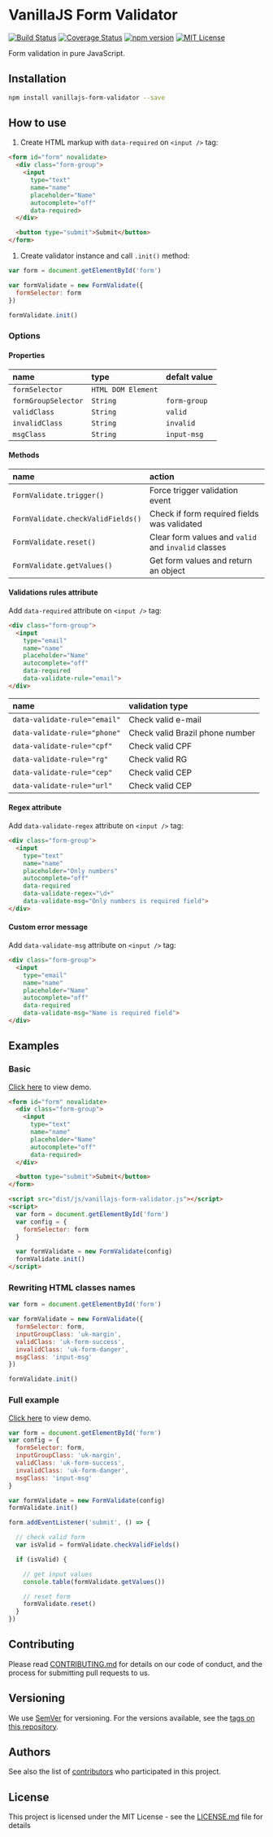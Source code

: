 # VanillaJS Form Validator

[![Build Status](https://travis-ci.org/ederssouza/vanillajs-form-validator.svg?branch=master)](https://travis-ci.org/ederssouza/vanillajs-form-validator) [![Coverage Status](https://coveralls.io/repos/github/ederssouza/vanillajs-form-validator/badge.svg)](https://coveralls.io/github/ederssouza/vanillajs-form-validator) [![npm version](http://img.shields.io/npm/v/vanillajs-form-validator.svg)](https://npmjs.org/package/vanillajs-form-validator) [![MIT License](https://img.shields.io/badge/license-MIT-blue.svg?style=flat)](https://github.com/ederssouza/vanillajs-form-validator/raw/master/LICENSE.md)

Form validation in pure JavaScript.

## Installation

```bash
npm install vanillajs-form-validator --save
```

## How to use

1. Create HTML markup with `data-required` on `<input />` tag:

```html
<form id="form" novalidate>
  <div class="form-group">
    <input
      type="text"
      name="name"
      placeholder="Name"
      autocomplete="off"
      data-required>
  </div>

  <button type="submit">Submit</button>
</form>
```

1. Create validator instance and call `.init()` method:

```javascript
var form = document.getElementById('form')

var formValidate = new FormValidate({
  formSelector: form
})

formValidate.init()
```

### Options

#### Properties

|name|type|defalt value|
|:-|:-|:-|
|`formSelector`|`HTML DOM Element`||
|`formGroupSelector`|`String`|`form-group`|
|`validClass`|`String`|`valid`|
|`invalidClass`|`String`|`invalid`|
|`msgClass`|`String`|`input-msg`|

#### Methods

|name|action|
|:-|:-|
|`FormValidate.trigger()`|Force trigger validation event|
|`FormValidate.checkValidFields()`|Check if form required fields was validated|
|`FormValidate.reset()`|Clear form values and `valid` and `invalid` classes|
|`FormValidate.getValues()`|Get form values and return an object|

#### Validations rules attribute

Add `data-required` attribute on `<input />` tag:

```html
<div class="form-group">
  <input
    type="email"
    name="name"
    placeholder="Name"
    autocomplete="off"
    data-required
    data-validate-rule="email">
</div>
```

|name|validation type|
|:-|:-|
|`data-validate-rule="email"`|Check valid e-mail|
|`data-validate-rule="phone"`|Check valid Brazil phone number|
|`data-validate-rule="cpf"`|Check valid CPF|
|`data-validate-rule="rg"`|Check valid RG|
|`data-validate-rule="cep"`|Check valid CEP|
|`data-validate-rule="url"`|Check valid CEP|

#### Regex attribute

Add `data-validate-regex` attribute on `<input />` tag:

```html
<div class="form-group">
  <input
    type="text"
    name="name"
    placeholder="Only numbers"
    autocomplete="off"
    data-required
    data-validate-regex="\d+"
    data-validate-msg="Only numbers is required field">
</div>
```

#### Custom error message

Add `data-validate-msg` attribute on `<input />` tag:

```html
<div class="form-group">
  <input
    type="email"
    name="name"
    placeholder="Name"
    autocomplete="off"
    data-required
    data-validate-msg="Name is required field">
</div>
```

## Examples

### Basic

[Click here](https://ederssouza.github.io/vanillajs-form-validator/samples/basic.html) to view demo.

```html
<form id="form" novalidate>
  <div class="form-group">
    <input
      type="text"
      name="name"
      placeholder="Name"
      autocomplete="off"
      data-required>
  </div>

  <button type="submit">Submit</button>
</form>

<script src="dist/js/vanillajs-form-validator.js"></script>
<script>
  var form = document.getElementById('form')
  var config = {
    formSelector: form
  }

  var formValidate = new FormValidate(config)
  formValidate.init()
</script>
```

### Rewriting HTML classes names

```javascript
var form = document.getElementById('form')

var formValidate = new FormValidate({
  formSelector: form,
  inputGroupClass: 'uk-margin',
  validClass: 'uk-form-success',
  invalidClass: 'uk-form-danger',
  msgClass: 'input-msg'
})

formValidate.init()
```

### Full example

[Click here](https://ederssouza.github.io/vanillajs-form-validator/samples/full.html) to view demo.

```javascript
var form = document.getElementById('form')
var config = {
  formSelector: form,
  inputGroupClass: 'uk-margin',
  validClass: 'uk-form-success',
  invalidClass: 'uk-form-danger',
  msgClass: 'input-msg'
}

var formValidate = new FormValidate(config)
formValidate.init()

form.addEventListener('submit', () => {

  // check valid form
  var isValid = formValidate.checkValidFields()

  if (isValid) {

    // get input values
    console.table(formValidate.getValues())

    // reset form
    formValidate.reset()
  }
})
```

## Contributing

Please read [CONTRIBUTING.md](https://gist.github.com/PurpleBooth/b24679402957c63ec426) for details on our code of conduct, and the process for submitting pull requests to us.

## Versioning

We use [SemVer](http://semver.org/) for versioning. For the versions available, see the [tags on this repository](https://github.com/ederssouza/vanillajs-form-validator/tags).

## Authors

See also the list of [contributors](https://github.com/ederssouza/vanillajs-form-validator/contributors) who participated in this project.

## License

This project is licensed under the MIT License - see the [LICENSE.md](LICENSE.md) file for details
